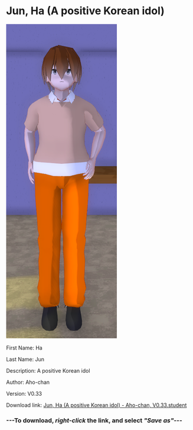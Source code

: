 # Jun, Ha (A positive Korean idol)

<img src = "https://raw.githubusercontent.com/Arbiter1223/Daigaku-Gurashi-Custom-Students/master/Students/Files/Jun%2C%20Ha%20(A%20positive%20Korean%20idol).png">

First Name: Ha

Last Name: Jun

Description: A positive Korean idol

Author: Aho-chan

Version: V0.33

Download link: <a href="https://raw.githubusercontent.com/Arbiter1223/Daigaku-Gurashi-Custom-Students/master/Students/Files/Jun%2C%20Ha%20(A%20positive%20Korean%20idol)%20-%20Aho-chan%2C%20V0.33.student">Jun, Ha (A positive Korean idol) - Aho-chan, V0.33.student</a>

### ---**To download, _right-click_ the link, and select _"Save as"_**---
